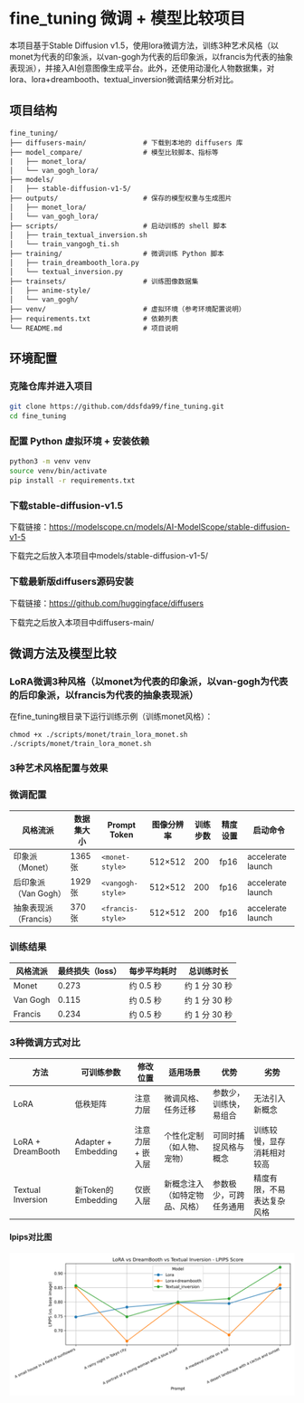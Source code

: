 # fine_tuning 微调 + 模型比较项目
本项目基于Stable Diffusion v1.5，使用lora微调方法，训练3种艺术风格（以monet为代表的印象派，以van-gogh为代表的后印象派，以francis为代表的抽象表现派），并接入AI创意图像生成平台。此外，还使用动漫化人物数据集，对lora、lora+dreambooth、textual_inversion微调结果分析对比。

## 项目结构
```
fine_tuning/
├── diffusers-main/              # 下载到本地的 diffusers 库
├── model_compare/               # 模型比较脚本、指标等
|   ├── monet_lora/
│   └── van_gogh_lora/
├── models/ 
│   ├── stable-diffusion-v1-5/
├── outputs/                     # 保存的模型权重与生成图片
│   ├── monet_lora/
│   └── van_gogh_lora/
├── scripts/                     # 启动训练的 shell 脚本
│   ├── train_textual_inversion.sh
│   └── train_vangogh_ti.sh
├── training/                    # 微调训练 Python 脚本
│   ├── train_dreambooth_lora.py
│   └── textual_inversion.py
├── trainsets/                   # 训练图像数据集
│   ├── anime-style/
│   └── van_gogh/
├── venv/                        # 虚拟环境（参考环境配置说明）
├── requirements.txt             # 依赖列表
└── README.md                    # 项目说明
```

## 环境配置
### 克隆仓库并进入项目
```bash
git clone https://github.com/ddsfda99/fine_tuning.git
cd fine_tuning
```
### 配置 Python 虚拟环境 + 安装依赖
```bash
python3 -m venv venv           
source venv/bin/activate      
pip install -r requirements.txt 
```
### 下载stable-diffusion-v1.5
下载链接：https://modelscope.cn/models/AI-ModelScope/stable-diffusion-v1-5

下载完之后放入本项目中models/stable-diffusion-v1-5/
### 下载最新版diffusers源码安装
下载链接：https://github.com/huggingface/diffusers

下载完之后放入本项目中diffusers-main/ 

##  微调方法及模型比较
### LoRA微调3种风格（以monet为代表的印象派，以van-gogh为代表的后印象派，以francis为代表的抽象表现派）
在fine_tuning根目录下运行训练示例（训练monet风格）：
```
chmod +x ./scripts/monet/train_lora_monet.sh
./scripts/monet/train_lora_monet.sh
```
### 3种艺术风格配置与效果
### 微调配置
| 风格流派           | 数据集大小  | Prompt Token | 图像分辨率   | 训练步数 | 精度设置 | 启动命令              |
| -------------- | ------ | ----------------- |  ------- | ---- | ---- | ----------------- |
| 印象派（Monet）     | 1365 张 | `<monet-style>`| 512×512 | 200  | fp16 | accelerate launch |
| 后印象派（Van Gogh） | 1929 张 | `<vangogh-style>`| 512×512 | 200  | fp16 | accelerate launch |
| 抽象表现派（Francis） | 370 张  | `<francis-style>`| 512×512 | 200  | fp16 | accelerate launch |

### 训练结果
| 风格流派     | 最终损失（loss） | 每步平均耗时  | 总训练时长      |
| -------- | ---------- | ------- | ---------- |
| Monet    | 0.273      | 约 0.5 秒 | 约 1 分 30 秒 |
| Van Gogh | 0.115      | 约 0.5 秒 | 约 1 分 30 秒 |
| Francis  | 0.234      | 约 0.5 秒 | 约 1 分 30 秒 |

### 3种微调方式对比
| 方法                | 可训练参数            | 修改位置                     | 适用场景                         | 优势                         | 劣势                           |
|---------------------|------------------------|------------------------------|----------------------------------|------------------------------|--------------------------------|
| LoRA            | 低秩矩阵    | 注意力层     | 微调风格、任务迁移              | 参数少，训练快，易组合       | 无法引入新概念      |
| LoRA + DreamBooth | Adapter + Embedding    | 注意力层 + 嵌入层             | 个性化定制（如人物、宠物）      | 可同时捕捉风格与概念         | 训练较慢，显存消耗相对较高     |
| Textual Inversion | 新Token的Embedding     | 仅嵌入层                      | 新概念注入（如特定物品、风格）  | 参数极少，可跨任务通用       | 精度有限，不易表达复杂风格     |

#### lpips对比图
![alt text](model_compare/lpips_comparison_anime.png)
